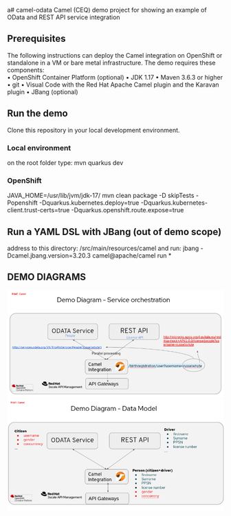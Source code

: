 a# camel-odata
Camel (CEQ) demo project for showing an example of OData and REST API service integration

## Prerequisites

The following instructions can deploy the Camel integration on OpenShift or standalone in a VM or bare metal infrastructure. The demo requires these components:   
     • OpenShift Container Platform (optional)
     • JDK 1.17
     • Maven 3.6.3 or higher
     • git
     • Visual Code with the Red Hat Apache Camel plugin and the Karavan plugin 
     • JBang (optional)
     
## Run the demo
Clone this repository in your local development environment.  

### Local environment
  on the root folder type:
  mvn quarkus dev

### OpenShift 
JAVA_HOME=/usr/lib/jvm/jdk-17/ mvn clean package -D skipTests -Popenshift -Dquarkus.kubernetes.deploy=true -Dquarkus.kubernetes-client.trust-certs=true -Dquarkus.openshift.route.expose=true

## Run a YAML DSL with JBang (out of demo scope) 
address to this directory: /src/main/resources/camel and run:
jbang -Dcamel.jbang.version=3.20.3 camel@apache/camel run *  

## DEMO DIAGRAMS
![](docs/demodiagram1.png)
![](docs/demodiagram2.png)
